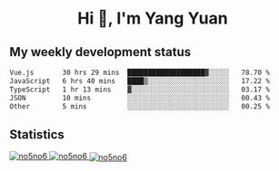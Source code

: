 <h1 align="center">Hi 👋, I'm Yang Yuan</h1>


## My weekly development status
<!--START_SECTION:waka-->

```txt
Vue.js       30 hrs 29 mins  ███████████████████▓░░░░░   78.70 %
JavaScript   6 hrs 40 mins   ████▒░░░░░░░░░░░░░░░░░░░░   17.22 %
TypeScript   1 hr 13 mins    ▓░░░░░░░░░░░░░░░░░░░░░░░░   03.17 %
JSON         10 mins         ░░░░░░░░░░░░░░░░░░░░░░░░░   00.43 %
Other        5 mins          ░░░░░░░░░░░░░░░░░░░░░░░░░   00.25 %
```

<!--END_SECTION:waka-->

## Statistics
<a href="https://github.com/anuraghazra/github-readme-stats">
  <img src="https://github-readme-stats.vercel.app/api/top-langs/?username=no5no6&theme=dracula" alt="no5no6">
</a>
<a href="https://github.com/anuraghazra/github-readme-stats">
  <img src="https://github-readme-stats.vercel.app/api?username=no5no6&show_icons=true&theme=dracula&line_height=40" alt="no5no6">
</a>
<a href="https://github.com/anuraghazra/github-readme-stats">
  <img align="center" src="https://github-readme-streak-stats.herokuapp.com/?user=no5no6&theme=dracula" alt="no5no6" />
</a>